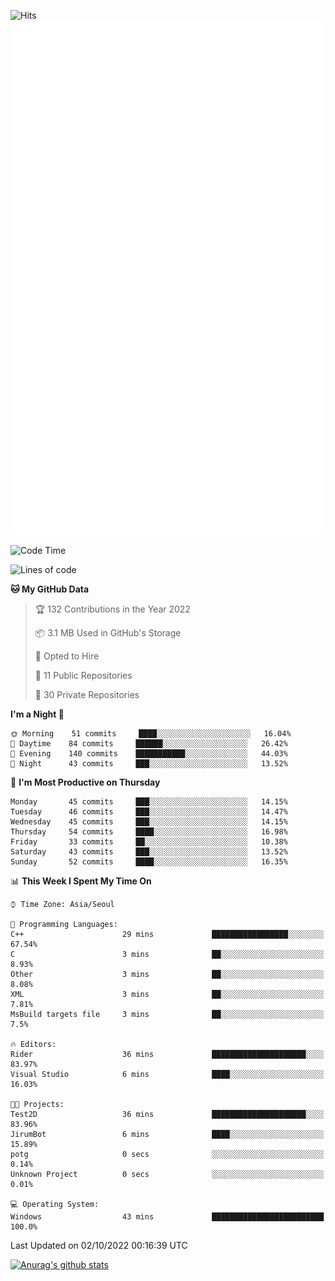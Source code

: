![Hits](https://hits.seeyoufarm.com/api/count/incr/badge.svg?url=https%3A%2F%2Fgithub.com%2Fkokose1234&count_bg=%2379C83D&title_bg=%23555555&icon=apple.svg&icon_color=%23E7E7E7&title=hits&edge_flat=false)
<br/>
![Metrics](https://github.com/kokose1234/kokose1234/blob/main/github-metrics.svg)

<!--START_SECTION:waka-->
![Code Time](http://img.shields.io/badge/Code%20Time-695%20hrs%2028%20mins-blue)

![Lines of code](https://img.shields.io/badge/From%20Hello%20World%20I%27ve%20Written-901%20Thousand%20lines%20of%20code-blue)

**🐱 My GitHub Data** 

> 🏆 132 Contributions in the Year 2022
 > 
> 📦 3.1 MB Used in GitHub's Storage 
 > 
> 💼 Opted to Hire
 > 
> 📜 11 Public Repositories 
 > 
> 🔑 30 Private Repositories  
 > 
**I'm a Night 🦉** 

```text
🌞 Morning    51 commits     ████░░░░░░░░░░░░░░░░░░░░░   16.04% 
🌆 Daytime    84 commits     ██████░░░░░░░░░░░░░░░░░░░   26.42% 
🌃 Evening    140 commits    ███████████░░░░░░░░░░░░░░   44.03% 
🌙 Night      43 commits     ███░░░░░░░░░░░░░░░░░░░░░░   13.52%

```
📅 **I'm Most Productive on Thursday** 

```text
Monday       45 commits     ███░░░░░░░░░░░░░░░░░░░░░░   14.15% 
Tuesday      46 commits     ███░░░░░░░░░░░░░░░░░░░░░░   14.47% 
Wednesday    45 commits     ███░░░░░░░░░░░░░░░░░░░░░░   14.15% 
Thursday     54 commits     ████░░░░░░░░░░░░░░░░░░░░░   16.98% 
Friday       33 commits     ██░░░░░░░░░░░░░░░░░░░░░░░   10.38% 
Saturday     43 commits     ███░░░░░░░░░░░░░░░░░░░░░░   13.52% 
Sunday       52 commits     ████░░░░░░░░░░░░░░░░░░░░░   16.35%

```


📊 **This Week I Spent My Time On** 

```text
⌚︎ Time Zone: Asia/Seoul

💬 Programming Languages: 
C++                      29 mins             █████████████████░░░░░░░░   67.54% 
C                        3 mins              ██░░░░░░░░░░░░░░░░░░░░░░░   8.93% 
Other                    3 mins              ██░░░░░░░░░░░░░░░░░░░░░░░   8.08% 
XML                      3 mins              ██░░░░░░░░░░░░░░░░░░░░░░░   7.81% 
MsBuild targets file     3 mins              ██░░░░░░░░░░░░░░░░░░░░░░░   7.5%

🔥 Editors: 
Rider                    36 mins             █████████████████████░░░░   83.97% 
Visual Studio            6 mins              ████░░░░░░░░░░░░░░░░░░░░░   16.03%

🐱‍💻 Projects: 
Test2D                   36 mins             █████████████████████░░░░   83.96% 
JirumBot                 6 mins              ████░░░░░░░░░░░░░░░░░░░░░   15.89% 
potg                     0 secs              ░░░░░░░░░░░░░░░░░░░░░░░░░   0.14% 
Unknown Project          0 secs              ░░░░░░░░░░░░░░░░░░░░░░░░░   0.01%

💻 Operating System: 
Windows                  43 mins             █████████████████████████   100.0%

```


 Last Updated on 02/10/2022 00:16:39 UTC
<!--END_SECTION:waka-->

[![Anurag's github stats](https://github-readme-stats.vercel.app/api?username=kokose1234&theme=dracula)](https://github.com/anuraghazra/github-readme-stats)



	
